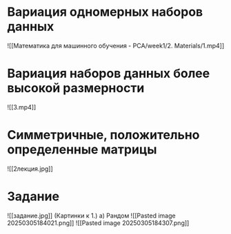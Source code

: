 # Вариация одномерных наборов данных
![[Математика для машинного обучения - PCA/week1/2. Materials/1.mp4]]
# Вариация наборов данных более высокой размерности
![[3.mp4]]
# Симметричные, положительно определенные матрицы
![[2лекция.jpg]]

# Задание
![[задание.jpg]]
(Картинки к 1.)
а) Рандом
![[Pasted image 20250305184021.png]]
![[Pasted image 20250305184307.png]]